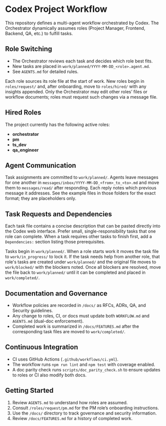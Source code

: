 # Codex Project Workflow

This repository defines a multi-agent workflow orchestrated by Codex. The Orchestrator dynamically assumes roles (Project Manager, Frontend, Backend, QA, etc.) to fulfill tasks.

## Role Switching
- The Orchestrator reviews each task and decides which role best fits.
- New tasks are placed in `work/planned/YYYY-MM-DD_<role>.agent.md`.
- See `AGENTS.md` for detailed rules.

Each role sources its role file at the start of work. New roles begin in `roles/request/` and, after onboarding, move to `roles/hired/` with any insights appended. Only the Orchestrator may edit other roles’ files or workflow documents; roles must request such changes via a message file.
## Hired Roles
The project currently has the following active roles:
- **orchestrator**
- **pm**
- **ts_dev**
- **qa_engineer**


## Agent Communication
Task assignments are committed to `work/planned/`. Agents leave messages for one another in `messages/inbox/YYYY-MM-DD_<from>_to_<to>.md` and move them to `messages/read/` after responding. Each reply notes which previous message it addresses. See the example files in those folders for the exact format; they are placeholders only.

## Task Requests and Dependencies
Each task file contains a concise description that can be pasted directly into the Codex web interface. Prefer small, single-responsibility tasks that one role can complete. When a task requires other tasks to finish first, add a `Dependencies:` section listing those prerequisites.

Tasks begin in `work/planned/`. When a role starts work it moves the task file to `work/in_progress/` to lock it. If the task needs help from another role, that role's tasks are created under `work/planned/` and the original file moves to `work/blocked/` with the blockers noted. Once all blockers are resolved, move the file back to `work/planned/` until it can be completed and placed in `work/completed/`.

## Documentation and Governance
- Workflow policies are recorded in `/docs/` as RFCs, ADRs, QA, and Security guidelines.
- Any change to roles, CI, or docs must update both `WORKFLOW.md` and `AGENTS.md` (dual-doc enforcement).
- Completed work is summarized in `/docs/FEATURES.md` after the corresponding task files are moved to `work/completed/`.

## Continuous Integration
- CI uses GitHub Actions (`.github/workflows/ci.yml`).
- The workflow runs `npm run lint` and `npm test` with coverage enabled.
- A doc parity check runs `scripts/doc_parity_check.sh` to ensure updates to roles or CI also modify both docs.

## Getting Started
1. Review `AGENTS.md` to understand how roles are assumed.
2. Consult `/roles/request/pm.md` for the PM role’s onboarding instructions.
3. Use the `/docs/` directory to track governance and security information.
4. Review `/docs/FEATURES.md` for a history of completed work.
